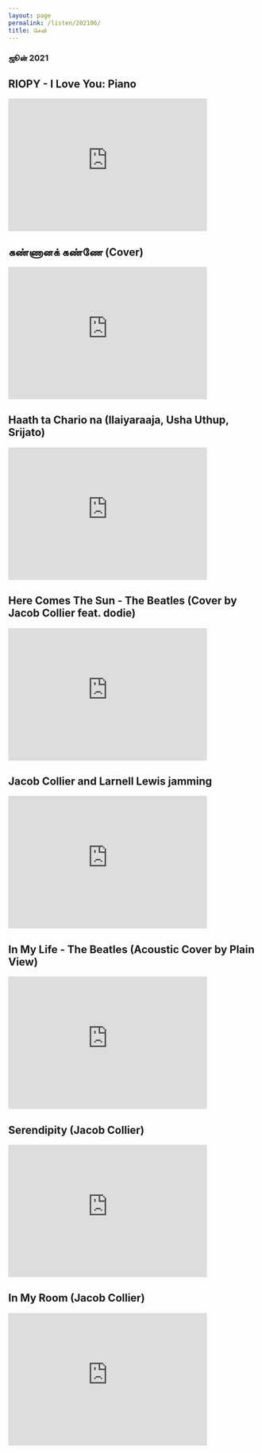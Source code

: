 ```yaml
---
layout: page
permalink: /listen/202106/
title: செவி
---
```



### ஜூன் 2021

## RIOPY - I Love You: Piano

<iframe width="400" height="267" src="https://www.youtube.com/embed/mxisDqTjug4" frameborder="0" allow="accelerometer; autoplay; clipboard-write; encrypted-media; gyroscope; picture-in-picture" allowfullscreen></iframe>
<br>

## கண்ணானக் கண்ணே (Cover)

<iframe width="400" height="267" src="https://www.youtube.com/embed/47dZfhfep24" frameborder="0" allow="accelerometer; autoplay; clipboard-write; encrypted-media; gyroscope; picture-in-picture" allowfullscreen></iframe>
<br>

## Haath ta Chario na (Ilaiyaraaja, Usha Uthup, Srijato)

<iframe width="400" height="267" src="https://www.youtube.com/embed/U45DGYEuagA" frameborder="0" allow="accelerometer; autoplay; clipboard-write; encrypted-media; gyroscope; picture-in-picture" allowfullscreen></iframe>
<br>

## Here Comes The Sun - The Beatles (Cover by Jacob Collier feat. dodie)

<iframe width="400" height="267" src="https://www.youtube.com/embed/dXf1nUVdVuM" frameborder="0" allow="accelerometer; autoplay; clipboard-write; encrypted-media; gyroscope; picture-in-picture" allowfullscreen></iframe>
<br>

## Jacob Collier and Larnell Lewis jamming

<iframe width="400" height="267" src="https://www.youtube.com/embed/zSisrqvpy0o" frameborder="0" allow="accelerometer; autoplay; clipboard-write; encrypted-media; gyroscope; picture-in-picture" allowfullscreen></iframe>
<br>

## In My Life - The Beatles (Acoustic Cover by Plain View)

<iframe width="400" height="267" src="https://www.youtube.com/embed/pAPk1jdCuOU" frameborder="0" allow="accelerometer; autoplay; clipboard-write; encrypted-media; gyroscope; picture-in-picture" allowfullscreen></iframe>
<br>

## Serendipity (Jacob Collier)

<iframe width="400" height="267" src="https://www.youtube.com/embed/6od1IukYT0g" frameborder="0" allow="accelerometer; autoplay; clipboard-write; encrypted-media; gyroscope; picture-in-picture" allowfullscreen></iframe>
<br>

## In My Room (Jacob Collier)

<iframe width="400" height="267" src="https://www.youtube.com/embed/7dSFMUcTuhU" frameborder="0" allow="accelerometer; autoplay; clipboard-write; encrypted-media; gyroscope; picture-in-picture" allowfullscreen></iframe>
<br>